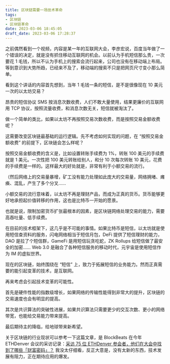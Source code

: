 ```yaml
---
title: 区块链需要一场技术革命
tags: 
- 区块链
- 区块链革命
date: 2023-03-06 18:45:05
draft_date: 2023-03-06 17:28:37
---
```



之前偶然看到一个视频，内容是某一年的互联网大会，李彦宏说，百度当年做了一个错误的决定，就是没有抓住移动互联网的机会。以前认为手机短信那么贵，一次要花 1 毛钱，所以不认为手机上的搜索会流行起来，公司也没有在移动端上布局。等到意识到大势所趋，已经来不及了，移动端的搜索不只是把网页尺寸变小那么简单。

看到这个讲话的内容首先想到，当年 1 毛钱一条的短信，是不是很像现在 10 美元一次的以太坊交易？

昂贵的短信协议 SMS 按消息次数收费，人们不敢大量使用，结果更廉价的互联网用 TCP 协议，按照流量收费，和消息次数无关，短信就被淘汰了。

做一个简单的类比，如果以太坊不再按照交易次数收费，而是按照交易金额收费呢？

这需要改变区块链最基础的运行逻辑。先不考虑如何实现的问题，在 “按照交易金额收费” 的前提下，区块链会怎么样呢？

按照交易金额收费的含义是，比如设置转账手续费为 1%，转账 100 美元的手续费就是 1 美元。一次性把 100 美元转账给别人，和分 10 次每次转账 10 美元，花费的手续费是一样的。这样最大的好处就是，非常有利于小额交易的流行。

（然后网络上的交易量暴增，矿工没有能力处理如此庞大的交易量，网络拥堵、瘫痪、混乱，产生了多个分叉……

小额交易的流行意味着，以太坊不再是理财产品，而成为正真的货币。货币能够更好地承担起价值转移的作用，这也是比特币一开始的愿景。

也就是说，限制加密货币扩张最根本的因素，是区块链网络处理交易的能力，需要高吞吐量、低手续费。

在目前的技术框架下，这几乎是不可能的事情。如果比特币是短信，以太坊就是使用短信查资料的服务，闪电网络相当于短信月包，DeFi 提供了短信理财的能力，DAO 是拉了个短信群，GameFi 是用短信玩贪吃蛇，ZK Rollups 给短信做了最安全的加密…… Web 3.0 是融合了各种短信服务的移动时代，元宇宙是使用短信作为 IM 的虚拟世界。

现在的区块链，始终围绕在 “短信” 上，致力于拓展短信的业务能力。然而正真需要的能引起变革的技术，是互联网。

再来考虑会引起技术变革的可能性。

首先是硬件性能的指数级增长，如果网络的传输性能得到非常大的提升，区块链的交易速度也会有明显的提高。

其次是共识算法的突破性进展，如果共识算法只需要更少的交互次数、更小的网络带宽，也能给交易能力带来提高。

最后期待主的降临，给地球带来新希望。

关于区块链的行业现状可以参考一下这篇文章，是 BlockBeats 在今年 ETHDenver 会议的采访记录：[采访 75 位 ETHDenver 参会者，他们在大会中找到了哪些「财富密码」？](https://www.theblockbeats.info/news/35283) 我没太仔细看，反正大意是，没有太新的东西，技术发展有阻力，正在期待应用的爆发。

